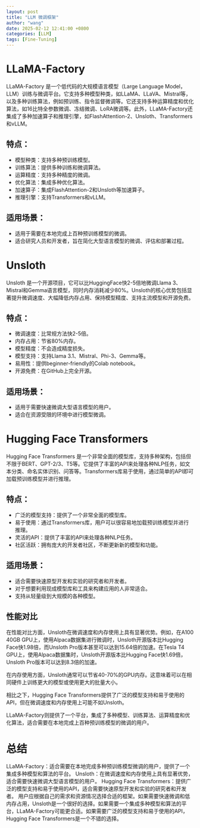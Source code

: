 ```yaml
---
layout: post 
title: "LLM 微调框架"
author: "wang"
date: 2025-02-12 12:41:00 +0800
categories: [LLM]
tags: [Fine-Tuning]
---
```


# LLaMA-Factory
LLaMA-Factory 是一个低代码的大规模语言模型（Large Language Model，LLM）训练与微调平台。它支持多种模型种类，如LLaMA、LLaVA、Mistral等，以及多种训练算法，例如预训练、指令监督微调等。它还支持多种运算精度和优化算法，如16比特全参数微调、冻结微调、LoRA微调等。此外，LLaMA-Factory还集成了多种加速算子和推理引擎，如FlashAttention-2、Unsloth、Transformers和vLLM。
## 特点：
- 模型种类：支持多种预训练模型。
- 训练算法：提供多种训练和微调算法。
- 运算精度：支持多种精度的微调。
- 优化算法：集成多种优化算法。
- 加速算子：集成FlashAttention-2和Unsloth等加速算子。
- 推理引擎：支持Transformers和vLLM。
## 适用场景：
- 适用于需要在本地完成上百种预训练模型的微调。
- 适合研究人员和开发者，旨在简化大型语言模型的微调、评估和部署过程。
# Unsloth
Unsloth 是一个开源项目，它可以比HuggingFace快2-5倍地微调Llama 3、Mistral和Gemma语言模型，同时内存消耗减少80%。Unsloth的核心优势包括显著提升微调速度、大幅降低内存占用、保持模型精度、支持主流模型和开源免费。
## 特点：
- 微调速度：比常规方法快2-5倍。
- 内存占用：节省80%内存。
- 模型精度：不会造成精度损失。
- 模型支持：支持Llama 3.1、Mistral、Phi-3、Gemma等。
- 易用性：提供beginner-friendly的Colab notebook。
- 开源免费：在GitHub上完全开源。
## 适用场景：
- 适用于需要快速微调大型语言模型的用户。
- 适合在资源受限的环境中进行模型微调。
# Hugging Face Transformers
Hugging Face Transformers 是一个非常全面的模型库，支持多种架构，包括但不限于BERT、GPT-2/3、T5等。它提供了丰富的API来处理各种NLP任务，如文本分类、命名实体识别、问答等。Transformers库易于使用，通过简单的API即可加载预训练模型并进行推理。
## 特点：
- 广泛的模型支持：提供了一个非常全面的模型库。
- 易于使用：通过Transformers库，用户可以很容易地加载预训练模型并进行推理。
- 灵活的API：提供了丰富的API来处理各种NLP任务。
- 社区活跃：拥有庞大的开发者社区，不断更新新的模型和功能。
## 适用场景：
- 适合需要快速原型开发和实验的研究者和开发者。
- 对于想要利用现成模型库和工具来构建应用的人非常适合。
- 支持从轻量级到大规模的各种模型。
## 性能对比
在性能对比方面，Unsloth在微调速度和内存使用上具有显著优势。例如，在A100 40GB GPU上，使用Alpaca数据集进行微调时，Unsloth开源版本比Hugging Face快1.98倍，而Unsloth Pro版本甚至可以达到15.64倍的加速。在Tesla T4 GPU上，使用Alpaca数据集时，Unsloth开源版本比Hugging Face快1.69倍，Unsloth Pro版本可以达到8.3倍的加速。

在内存使用方面，Unsloth通常可以节省40-70%的GPU内存。这意味着可以在相同硬件上训练更大的模型或使用更大的批量大小。

相比之下，Hugging Face Transformers提供了广泛的模型支持和易于使用的API，但在微调速度和内存使用上可能不如Unsloth。

LLaMA-Factory则提供了一个平台，集成了多种模型、训练算法、运算精度和优化算法，适合需要在本地完成上百种预训练模型的微调的用户。
# 总结
LLaMA-Factory：适合需要在本地完成多种预训练模型微调的用户，提供了一个集成多种模型和算法的平台。
Unsloth：在微调速度和内存使用上具有显著优势，适合需要快速微调大型语言模型的用户。
Hugging Face Transformers：提供广泛的模型支持和易于使用的API，适合需要快速原型开发和实验的研究者和开发者。
用户应根据自己的需求和资源情况选择合适的框架。如果需要快速微调和低内存占用，Unsloth是一个很好的选择。如果需要一个集成多种模型和算法的平台，LLaMA-Factory可能更合适。如果需要广泛的模型支持和易于使用的API，Hugging Face Transformers是一个不错的选择。
